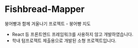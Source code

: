 # Fishbread-Mapper

붕어빵과 함께 겨울나기 프로젝트 - 붕어빵 지도

- React 등 프론트엔드 프레임워크를 사용하지 않고 개발하였습니다.
- 학내 텀프로젝트 제출용으로 개발된 소형 프로젝트입니다.
